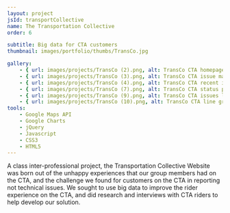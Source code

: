 ```yaml
---
layout: project
jsId: transportCollective
name: The Transportation Collective
order: 6

subtitle: Big data for CTA customers
thumbnail: images/portfolio/thumbs/TransCo.jpg

gallery:
    - { url: images/projects/TransCo (2).png, alt: TransCo CTA homepage screenshot with issue map }
    - { url: images/projects/TransCo (3).png, alt: TransCo CTA issue map closeup, showing one issue at Morgan green line stop }
    - { url: images/projects/TransCo (4).png, alt: TransCo CTA recent issues list }
    - { url: images/projects/TransCo (7).png, alt: TransCo CTA status page screenshot }
    - { url: images/projects/TransCo (9).png, alt: TransCo CTA issues list at the Sox-35th red line stop }
    - { url: images/projects/TransCo (10).png, alt: TransCo CTA line graph of issues over time }
tools:
    - Google Maps API
    - Google Charts
    - jQuery
    - Javascript
    - CSS3
    - HTML5
---
```


A class inter-professional project, the Transportation Collective Website was born out of the unhappy experiences that our group members had on the CTA, and the challenge we found for customers on the CTA in reporting not technical issues. We sought to use big data to improve the rider experience on the CTA, and did research and interviews with CTA riders to help develop our solution.
